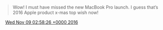> Wow\! I must have missed the new MacBook Pro launch\. I guess that’s 2016 Apple product x\-mas top wish now\!

<img src="../../media/tweet.ico" width="12" /> [Wed Nov 09 02:58:26 +0000 2016](https://twitter.com/DromerDenker/status/796185149658566657)